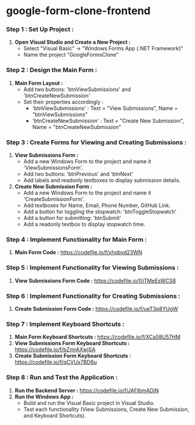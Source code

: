 # google-form-clone-frontend
### Step 1 : Set Up Project :
1. **Open Visual Studio and Create a New Project :**
   - Select "Visual Basic" -> "Windows Forms App (.NET Framework)"
   - Name the project "GoogleFormsClone"

### Step 2 : Design the Main Form :
1. **Main Form Layout :**
   - Add two buttons: 'btnViewSubmissions' and 'btnCreateNewSubmission'
   - Set their properties accordingly :
     - 'btnViewSubmissions' : Text = "View Submissions", Name = "btnViewSubmissions"
     - 'btnCreateNewSubmission' : Text = "Create New Submission", Name = "btnCreateNewSubmission"
    
### Step 3 : Create Forms for Viewing and Creating Submissions :
1. **View Submissions Form :**
   - Add a new Windows Form to the project and name it 'ViewSubmissionsForm'.
   - Add two buttons: 'btnPrevious' and 'btnNext'
   - Add labels and readonly textboxes to display submission details.
2. **Create New Submission Form :**
   - Add a new Windows Form to the project and name it 'CreateSubmissionForm'.
   - Add textboxes for Name, Email, Phone Number, GitHub Link.
   - Add a button for toggling the stopwatch: 'btnToggleStopwatch'
   - Add a button for submitting: 'btnSubmit'
   - Add a readonly textbox to display stopwatch time.
  
### Step 4 : Implement Functionality for Main Form :
1. **Main Form Code :**
       https://codefile.io/f/xhqbvd23WN

### Step 5 : Implement Functionality for Viewing Submissions :
1. **View Submissions Form Code :**
       https://codefile.io/f/jTMeEsWCS8

### Step 6 : Implement Functionality for Creating Submissions :
1. **Create Submission Form Code :**
       https://codefile.io/f/ueT3p8YUgW

### Step 7 : Implement Keyboard Shortcuts :
1. **Main Form Keyboard Shortcuts :**
       https://codefile.io/f/XCa58U57HM
2. **View Submissions Form Keyboard Shortcuts :**
       https://codefile.io/f/bZmrAXwjSA
3. **Create Submission Form Keyboard Shortcuts :**
       https://codefile.io/f/qCVUx7BD6u

### Step 8 : Run and Test the Application :
1. **Run the Backend Server :**
       https://codefile.io/f/JAFIbmADiN
2. **Run the Windows App :**
   - Build and run the Visual Basic project in Visual Studio.
   - Test each functionality (View Submissions, Create New Submission, and Keyboard Shortcuts).
